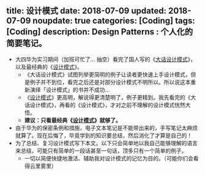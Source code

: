 title: 设计模式
date: 2018-07-09
updated: 2018-07-09
noupdate: true
categories: [Coding]
tags: [Coding]
description: Design Patterns &#58; 个人化的简要笔记。
---

- 大四华为实习期间（加班可忙了… 抽空）看完了国人写的《[大话设计模式](https://book.douban.com/subject/2334288/)》，以及最经典的《[设计模式](https://book.douban.com/subject/1099305/)》。
    - 《大话设计模式》试图列举更简明的例子让读者更快速上手设计模式，但是例子并不到位，看完之后还是对部分设计模式不明所以。所以说这本重新演绎「设计模式」的书并不成功…
    - 《[设计模式](https://book.douban.com/subject/1099305/)》更高明，解说得更清楚明了，例子更精到。我先看完的《大话设计模式》，再看的《设计模式》，才对之前不理解的设计模式恍然大悟。
    - __建议：只看最经典《[设计模式](https://book.douban.com/subject/1099305/)》就够了。__
- 由于华为的保密条例和措施，电子文本笔记是不能带出来的，手写笔记太麻烦就算了。现在后悔了，毕竟学到的知识要总结，然后消化了才算是自己的！
- 为了总结、复习设计模式写下本文。以下只会简单地以我自己能够理解的语言来总结，可能只有简单的一段话甚至一句话，顶多只有一个简单的例子。
    - 一切以简便快捷地激活、辅助我对设计模式的记忆为目的。（可能你们会看得云里雾里）